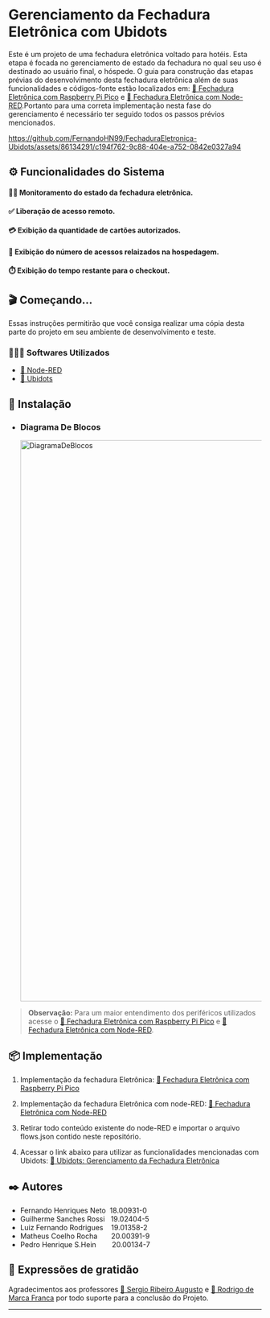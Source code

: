 <h1>Gerenciamento da Fechadura Eletrônica com Ubidots</h1>

Este é um projeto de uma fechadura eletrônica voltado para hotéis. Esta etapa é focada no gerenciamento de estado da fechadura no qual seu uso é destinado ao usuário final, o hóspede.
O guia para construção das etapas prévias do desenvolvimento desta fechadura eletrônica além de suas funcionalidades e códigos-fonte estão localizados em: [🔗 Fechadura Eletrônica com Raspberry Pi Pico](https://github.com/FernandoHN99/FechaduraEletronica-RaspberryPico) e [🔗 Fechadura Eletrônica com Node-RED](https://github.com/FernandoHN99/FechaduraEletronica-Node-Red).Portanto para uma correta implementação nesta fase do gerenciamento é necessário ter seguido todos os passos prévios mencionados.

https://github.com/FernandoHN99/FechaduraEletronica-Ubidots/assets/86134291/c194f762-9c88-404e-a752-0842e0327a94



<h2>⚙️ Funcionalidades do Sistema</h2>

<h4>🕺🏼 Monitoramento do estado da fechadura eletrônica.</h4>
<h4>✅ Liberação de acesso remoto.</h4>
<h4>💳 Exibição da quantidade de cartões autorizados.</h4>
<h4>🚪 Exibição do número de acessos relaizados na hospedagem.</h4>
<h4>⏱️ Exibição do tempo restante para o checkout.</h4>

<h2>🎬 Começando...</h2>

Essas instruções permitirão que você consiga realizar uma cópia desta parte do projeto em seu ambiente de desenvolvimento e teste.
<h3>🧑🏻‍💻 Softwares Utilizados</h3>

 * [🔗 Node-RED](https://nodered.org/)
 * [🔗 Ubidots](https://ubidots.com/)

<h2>🚀 Instalação</h2>

<ul>
  <li>
    <h3 id="secao-diagrama-blocos">Diagrama De Blocos</h3>
    <img width="1116" alt="DiagramaDeBlocos" src="https://github.com/FernandoHN99/FechaduraEletronica-Ubidots/assets/86134291/cf812915-9362-4ec4-8d34-646e2f0fe609">
  </li>
</ul>

> **Observação:** Para um maior entendimento dos periféricos utilizados acesse o [🔗 Fechadura Eletrônica com Raspberry Pi Pico](https://github.com/FernandoHN99/FechaduraEletronica-RaspberryPico) e [🔗 Fechadura Eletrônica com Node-RED](https://github.com/FernandoHN99/FechaduraEletronica-Node-Red).

<h2>📦 Implementação</h2>

1. Implementação da fechadura Eletrônica: [🔗 Fechadura Eletrônica com Raspberry Pi Pico](https://github.com/FernandoHN99/FechaduraEletronica-RaspberryPico)

2. Implementação da fechadura Eletrônica com node-RED: [🔗 Fechadura Eletrônica com Node-RED](https://github.com/FernandoHN99/FechaduraEletronica-Node-Red)

3. Retirar todo conteúdo existente do node-RED e importar o arquivo flows.json contido neste repositório. 

4. Acessar o link abaixo para utilizar as funcionalidades mencionadas com Ubidots: [🔗 Ubidots: Gerenciamento da Fechadura Eletrônica](https://stem.ubidots.com/app/dashboards/public/dashboard/5B-s1GC0hiH_6DsZ1lrEimGIbri_mtxs5O9I-VE5ctM)

<h2>✒️ Autores</h2>

* Fernando Henriques Neto &nbsp;18.00931-0 
* Guilherme Sanches Rossi &nbsp;&nbsp;19.02404-5 
* Luiz Fernando Rodrigues &nbsp;&nbsp;&nbsp;19.01358-2 
* Matheus Coelho Rocha  &nbsp;&nbsp;&nbsp;&nbsp;&nbsp;&nbsp;20.00391-9 
* Pedro Henrique S.Hein &nbsp;&nbsp;&nbsp;&nbsp;&nbsp;&nbsp;&nbsp;20.00134-7 


<h2>🎁 Expressões de gratidão</h2>

Agradecimentos aos professores [🔗 Sergio Ribeiro Augusto](https://br.linkedin.com/in/sergio-ribeiro-augusto-258a9ba0) e [🔗 Rodrigo de Marca Franca](https://br.linkedin.com/in/rodrigo-frança-847872b1) por todo suporte para a conclusão do Projeto.

---
